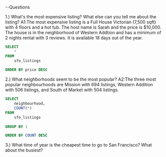 --Questions

1.) What's the most expensive listing? What else can you tell me about the listing?
A1:The most expensive listing is a Full House Victorian (7,500 sqft) with 4 floors 
and a hot tub. The host name is Sarah and the price is $10,000. The house is in the 
neighborhood of Western Addtion and has a minimum of 2 nights rental with 3 reviews.
It is available 18 days out of the year. 

```SQL
SELECT
	*
FROM
	sfo_listings
	
ORDER BY price DESC
```

2.) What neighborhoods seem to be the most popular?
A2:The three most popular neighbourhoods are Mission with 694 listings, 
Western Addition with 506 listings, and South of Market with 504 listings.


```SQL
SELECT
	neighbourhood,
	COUNT(*)
FROM
	sfo_listings
	
GROUP BY 1

ORDER BY COUNT DESC
```

3.) What time of year is the cheapest time to go to San Francisco? What about the busiest?
